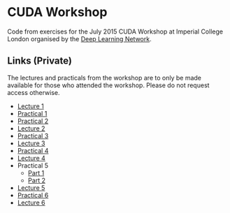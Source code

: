 CUDA Workshop
=============

Code from exercises for the July 2015 CUDA Workshop at Imperial College London organised by the [Deep Learning Network](http://dlnetwork.org).

Links (Private)
---------------

The lectures and practicals from the workshop are to only be made available for those who attended the workshop. Please do not request access otherwise.

- [Lecture 1](https://drive.google.com/open?id=0B0ajnlL6BEXJTGRxdDRTZXJFR3M)
- [Practical 1](https://drive.google.com/open?id=0B0ajnlL6BEXJYWN5WktDRWp4WXc)
- [Practical 2](https://drive.google.com/open?id=0B0ajnlL6BEXJWWcyX3hDcnRhOFU)
- [Lecture 2](https://drive.google.com/open?id=0B0ajnlL6BEXJaFZQT05xbHRINGM)
- [Practical 3](https://drive.google.com/open?id=0B0ajnlL6BEXJU25GblBFNkZkWG8)
- [Lecture 3](https://drive.google.com/open?id=0B0ajnlL6BEXJd1g2ZGRXMzZJNUU)
- [Practical 4](https://drive.google.com/open?id=0B0ajnlL6BEXJWlM2Y0pLMUNSTms)
- [Lecture 4](https://drive.google.com/open?id=0B0ajnlL6BEXJZkYybkUydnVWZWs)
- Practical 5
    - [Part 1](https://drive.google.com/open?id=0B0ajnlL6BEXJWnA1azBFYUFBZ1U)
    - [Part 2](https://drive.google.com/open?id=0B0ajnlL6BEXJMzZhb1BBTldPR2M)
- [Lecture 5](https://drive.google.com/open?id=0B0ajnlL6BEXJMHEzVW1HRXREMHc)
- [Practical 6](https://drive.google.com/open?id=0B0ajnlL6BEXJMzZhb1BBTldPR2M)
- [Lecture 6](https://drive.google.com/open?id=0B0ajnlL6BEXJVDhvSkR6dWVwRDQ)
